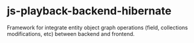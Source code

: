 # js-playback-backend-hibernate
Framework for integrate entity object graph operations (field, collections modifications, etc) between backend and frontend.
